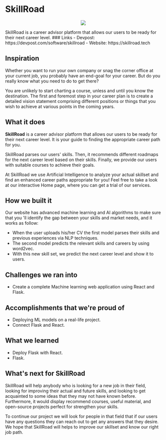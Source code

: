 # SkillRoad

<p align="center">
    <img src="https://raw.githubusercontent.com/MoAmrYehia/SkillRoad/master/gallery.jpeg">
</p>
SkillRoad is a career advisor platform that allows our users to be ready for their next career level.
### Links
- Devpost: https://devpost.com/software/skillroad
- Website: https://skillroad.tech

## Inspiration
Whether you want to run your own company or snag the corner office at your current job, you probably have an end-goal for your career. But do you really know what you need to do to get there?  

You are unlikely to start charting a course, unless and until you know the destination. The first and foremost step in your career plan is to create a detailed vision statement comprising different positions or things that you wish to achieve at various points in the coming years.

## What it does

**SkillRoad** is a career advisor platform that allows our users to be ready for their next career level. It is your guide to finding the appropriate career path for you.

SkillRoad parses our users' skills. Then, it recommends different roadmaps for the next career level based on their skills. Finally, we provide our users with suitable courses to achieve their goals.

At SkillRoad we use Artificial Intelligence to analyze your actual skillset and find an enhanced career paths appropriate for you! Feel free to take a look at our interactive Home page, where you can get a trial of our services.

## How we built it
Our website has advanced machine learning and AI algorithms to make sure that you 'll identify the gap between your skills and market needs, and it works as follow: 

* When the user uploads his/her CV the first model parses their skills and previous experiences via NLP techniques.
* The second model predicts the relevant skills and careers by using word2vec.
* With this new skill set, we predict the next career level and show it to users.

## Challenges we ran into
* Create a complete Machine learning web application using React and Flask. 

## Accomplishments that we're proud of

* Deploying ML models on a real-life project.
* Connect Flask and React.

## What we learned

- Deploy Flask with React.
- Flask.

## What's next for SkillRoad

SkillRoad will help anybody who is looking for a new job in their field, looking for improving their actual and future skills, and looking to get acquainted to some ideas that they may not have known before. Furthermore, it would display recommend courses, useful material, and open-source projects perfect for strengthen your skills.

To continue our project we will look for people in that field that if our users have any questions they can reach out to get any answers that they desire. We hope that SkillRoad will helps to improve our skillset and know our right job path.
